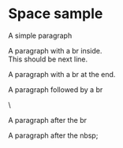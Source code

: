 # Space sample

A simple paragraph

A paragraph with a br inside.\
This should be next line.

A paragraph with a br at the end.

A paragraph followed by a br

\


A paragraph after the br

 

A paragraph after the nbsp;